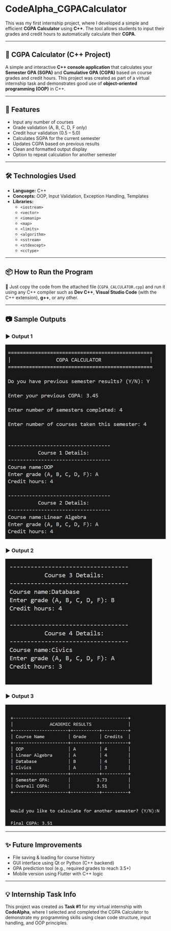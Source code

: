 # CodeAlpha_CGPACalculator

This was my first internship project, where I developed a simple and efficient **CGPA Calculator** using **C++**. The tool allows students to input their grades and credit hours to automatically calculate their **CGPA**.

---

## 📘 CGPA Calculator (C++ Project)

A simple and interactive **C++ console application** that calculates your **Semester GPA (SGPA)** and **Cumulative GPA (CGPA)** based on course grades and credit hours. This project was created as part of a virtual internship task and demonstrates good use of **object-oriented programming (OOP)** in C++.

---

## 🚀 Features

- Input any number of courses
- Grade validation (A, B, C, D, F only)
- Credit hour validation (0.5 – 5.0)
- Calculates SGPA for the current semester
- Updates CGPA based on previous results
- Clean and formatted output display
- Option to repeat calculation for another semester

---

## 🛠️ Technologies Used

- **Language:** C++  
- **Concepts:** OOP, Input Validation, Exception Handling, Templates  
- **Libraries:**  
  - `<iostream>`  
  - `<vector>`  
  - `<iomanip>`  
  - `<map>`  
  - `<limits>`  
  - `<algorithm>`  
  - `<sstream>`  
  - `<stdexcept>`  
  - `<cctype>`  

---

## 📦 How to Run the Program

📝 Just copy the code from the attached file (`CGPA_CALCULATOR.cpp`) and run it using any C++ compiler such as **Dev C++**, **Visual Studio Code** (with the C++ extension), **g++**, or any other.

---

## 📷 Sample Outputs

### ▶️ Output 1
![Output 1.1](sample_outputs/Sample%20output%201.jpg)

### ▶️ Output 2
![Output 1.2](sample_outputs/Sample%20output%202.jpg)

### ▶️ Output 3
![Output 1.3](sample_outputs/Sample%20output%203.jpg)

---
## ✨ Future Improvements

- File saving & loading for course history  
- GUI interface using Qt or Python (C++ backend)  
- GPA prediction tool (e.g., required grades to reach 3.5+)  
- Mobile version using Flutter with C++ logic  

---

## 💡 Internship Task Info

This project was created as **Task #1** for my virtual internship with **CodeAlpha**, where I selected and completed the CGPA Calculator to demonstrate my programming skills using clean code structure, input handling, and OOP principles.



